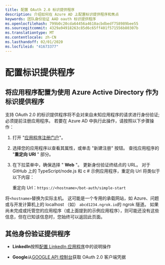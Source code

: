```yaml
---
title: 配置 OAuth 2.0 标识提供程序
description: 介绍如何在 Azure AD 上配置标识提供程序和焦点
keywords: 团队身份验证 AAD oauth 标识提供程序
ms.openlocfilehash: 799b0c20cda64456a4610acbdbedf758989bee55
ms.sourcegitcommit: 4329a94918263c85d6c65ff401f571556b80307b
ms.translationtype: MT
ms.contentlocale: zh-CN
ms.lasthandoff: 02/01/2020
ms.locfileid: "41673377"
---
```

# <a name="configuring-identity-providers"></a>配置标识提供程序

## <a name="configuring-an-application-to-use-azure-active-directory-as-an-identity-provider"></a>将应用程序配置为使用 Azure Active Directory 作为标识提供程序

支持 OAuth 2.0 的标识提供程序将不会对来自未知应用程序的请求进行身份验证;必须提前注册应用程序。 若要在 Azure AD 中执行此操作，请按照以下步骤操作：

1. 打开 "[应用程序注册门户](https://ms.portal.azure.com/#blade/Microsoft_AAD_RegisteredApps/ApplicationsListBlade)"。

2. 选择您的应用程序以查看其属性，或单击 "新建注册" 按钮。 查找应用程序的 "**重定向 URI** " 部分。

3. 在下拉菜单中，确保选择 " **Web** "。 更新身份验证终结点的 URL。 对于 GitHub 上的 TypeScript/node.js 和 c # 示例应用程序，重定向 Url 将类似于以下内容：

    重定向 Url：`https://<hostname>/bot-auth/simple-start`

将`<hostname>`替换为实际主机。 这可能是一个专用的承载网站，如 Azure、问题或与开发计算机上的 localhost （如） `abcd1234.ngrok.io`的 ngrok 隧道。 如果尚未完成或托管您的应用程序（或上面提到的示例应用程序），则可能还没有这些信息，但在已知该信息时，您始终可以返回此页面。

## <a name="other-authentication-providers"></a>其他身份验证提供程序

* **LinkedIn**按照[配置 LinkedIn 应用程序](https://developer.linkedin.com/docs/oauth2)中的说明操作

* **Google**从[GOOGLE API 控制台](https://console.developers.google.com/)获取 OAuth 2.0 客户端凭据
